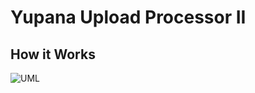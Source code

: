 # Yupana Upload Processor II

## How it Works

![UML](https://www.plantuml.com/plantuml/png/VLBBRjim4BphAmZrsXXDa-PW54OEhOzDWAQ78Wu4YbhPsrAaibmwLGt_UxXKZDXvM1V3iuyPpknbO4qSErimiWNr-zVrpTMLkYPl80HqIpMt_g40byg3wgtcrbCtYRtrkfdSz-QzqbfRR3IZTqMV6D1Whnsh8VRi_QiXTEi4UHecAnyuqL9YFnXSrLYyGNyo6pTELHUMnG_Fe0YNArQ-VKljL6rAWli8WIjiogagTMsQqyzdv-N7XIkrCJuw5loJVASPxGcTgB22I--NYum7_0y2oM-5hge7XZ1MWDPeSh41UKysGkrWQJ6QOPaUB3qjMb0x85SZPR8wch_0bVmJjBuuJwf7xt9P1zY3gi2KhCkj7R1EzklKjjaktBOORNgswvj_SE9AK9hC2jUWMlBTmlqyKoFhgudl_vYquQ08Ua-iWaK38O_jTXJQ9ZmQ8-cfzBtSSKFQ1Sb4ISw7FSUF8GUS-mz37gSbrwVdtcxALcJcb-SmXi3GLJrvyJd3spifx0YhFRE--hGvvMMhH5Vz2TxDjWNOaEpHQ2F1dkJR3t8Zy_cTQ7_l-b_ejj3kopv-ZizRfFGae4nwN5CST-jajgfnfBvCtR6pZm00 "Yuptoo Processing Flow")

